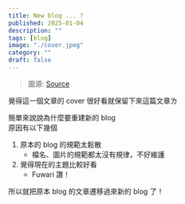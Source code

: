 ```yaml
---
title: New blog ... ?
published: 2025-01-04
description: ""
tags: [blog]
image: "./cover.jpeg"
category: ""
draft: false
---
```


> 圖源: [Source](https://image.civitai.com/xG1nkqKTMzGDvpLrqFT7WA/208fc754-890d-4adb-9753-2c963332675d/width=2048/01651-1456859105-(colour_1.5),girl,_Blue,yellow,green,cyan,purple,red,pink,_best,8k,UHD,masterpiece,male%20focus,%201boy,gloves,%20ponytail,%20long%20hair,.jpeg)

覺得這一個文章的 cover 很好看就保留下來這篇文章ㄌ

簡單來說說為什麼要重建新的 blog  
原因有以下幾個  
1. 原本的 blog 的規範太鬆散  
    - 檔名、圖片的規範都太沒有規律，不好維護
2. 覺得現在的主題比較好看  
   - Fuwari 讚！

所以就把原本 blog 的文章遷移過來新的 blog 了！
